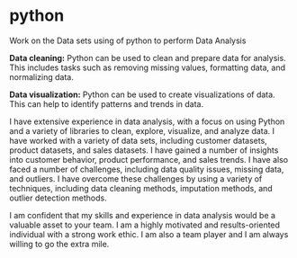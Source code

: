 # python
Work on the Data sets using of python to perform Data Analysis

**Data cleaning:** Python can be used to clean and prepare data for analysis. This includes tasks such as removing missing values, formatting data, and normalizing data.

**Data visualization:** Python can be used to create visualizations of data. This can help to identify patterns and trends in data.


I have extensive experience in data analysis, with a focus on using Python and a variety of libraries to clean, explore, visualize, and analyze data. I have worked with a variety of data sets, including customer datasets, product datasets, and sales datasets. I have gained a number of insights into customer behavior, product performance, and sales trends. I have also faced a number of challenges, including data quality issues, missing data, and outliers. I have overcome these challenges by using a variety of techniques, including data cleaning methods, imputation methods, and outlier detection methods.

I am confident that my skills and experience in data analysis would be a valuable asset to your team. I am a highly motivated and results-oriented individual with a strong work ethic. I am also a team player and I am always willing to go the extra mile.
